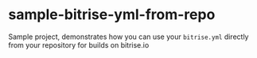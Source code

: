 # sample-bitrise-yml-from-repo
Sample project, demonstrates how you can use your `bitrise.yml` directly from your repository for builds on bitrise.io 
